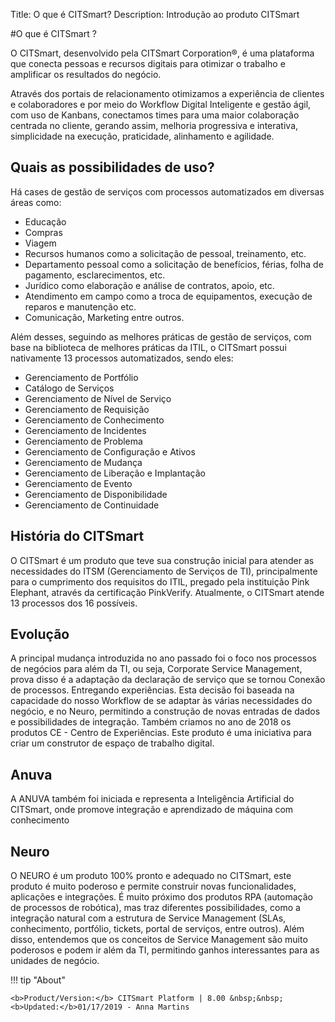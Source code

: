 Title: O que é CITSmart?
Description: Introdução ao produto CITSmart

#O que é CITSmart ?

O CITSmart, desenvolvido pela CITSmart Corporation®, é uma plataforma que
conecta pessoas e recursos digitais para otimizar o trabalho e amplificar os
resultados do negócio.

Através dos portais de relacionamento otimizamos a experiência de clientes e
colaboradores e por meio do Workflow Digital Inteligente e gestão ágil, com uso
de Kanbans, conectamos times para uma maior colaboração centrada no cliente,
gerando assim, melhoria progressiva e interativa, simplicidade na execução,
praticidade, alinhamento e agilidade.

Quais as possibilidades de uso?
-------------------------------

Há cases de gestão de serviços com processos automatizados em diversas áreas como:
-   Educação
-   Compras
-   Viagem
-   Recursos humanos como a solicitação de pessoal, treinamento, etc.
-   Departamento pessoal como a solicitação de benefícios, férias, folha de pagamento, esclarecimentos, etc.
-   Jurídico como elaboração e análise de contratos, apoio, etc.
-   Atendimento em campo como a troca de equipamentos, execução de reparos e manutenção etc.
-   Comunicação, Marketing entre outros.

Além desses, seguindo as melhores práticas de gestão de serviços, com base na
biblioteca de melhores práticas da ITIL, o CITSmart possui nativamente 13
processos automatizados, sendo eles:
-   Gerenciamento de Portfólio
-   Catálogo de Serviços
-   Gerenciamento de Nível de Serviço
-   Gerenciamento de Requisição
-   Gerenciamento de Conhecimento
-   Gerenciamento de Incidentes
-   Gerenciamento de Problema
-   Gerenciamento de Configuração e Ativos
-   Gerenciamento de Mudança
-   Gerenciamento de Liberação e Implantação
-   Gerenciamento de Evento
-   Gerenciamento de Disponibilidade
-   Gerenciamento de Continuidade

História do CITSmart
--------------------

O CITSmart é um produto que teve sua construção inicial para atender as necessidades do ITSM (Gerenciamento de Serviços de TI), principalmente para o cumprimento dos requisitos do ITIL, pregado pela instituição Pink Elephant, através da certificação PinkVerify. Atualmente, o CITSmart atende 13 processos dos 16 possíveis. 

Evolução
------------

A principal mudança introduzida no ano passado foi o foco nos processos de
negócios para além da TI, ou seja, Corporate Service Management, prova disso é a
adaptação da declaração de serviço que se tornou Conexão de processos.
Entregando experiências. Esta decisão foi baseada na capacidade do nosso
Workflow de se adaptar às várias necessidades do negócio, e no Neuro, permitindo
a construção de novas entradas de dados e possibilidades de integração. Também
criamos no ano de 2018 os produtos CE - Centro de Experiências. Este produto é
uma iniciativa para criar um construtor de espaço de trabalho digital.

Anuva
-----

A ANUVA também foi iniciada e representa a Inteligência Artificial do CITSmart,
onde promove integração e aprendizado de máquina com conhecimento

Neuro
-----

O NEURO é um produto 100% pronto e adequado no CITSmart, este produto é muito
poderoso e permite construir novas funcionalidades, aplicações e integrações. É
muito próximo dos produtos RPA (automação de processos de robótica), mas traz
diferentes possibilidades, como a integração natural com a estrutura de Service
Management (SLAs, conhecimento, portfólio, tickets, portal de serviços, entre
outros). Além disso, entendemos que os conceitos de Service Management são muito
poderosos e podem ir além da TI, permitindo ganhos interessantes para as
unidades de negócio.

!!! tip "About"

    <b>Product/Version:</b> CITSmart Platform | 8.00 &nbsp;&nbsp;
    <b>Updated:</b>01/17/2019 - Anna Martins

